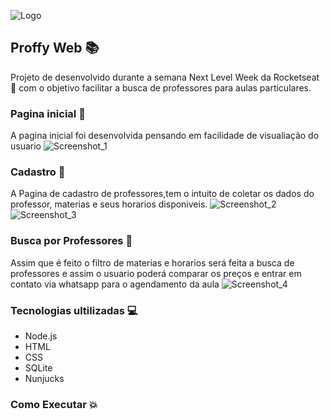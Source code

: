 ![Logo](https://user-images.githubusercontent.com/59872272/93835608-2a94c000-fc56-11ea-82b1-9f2cd9cc22b3.png)

## Proffy Web 📚

Projeto de desenvolvido durante a semana Next Level Week da Rocketseat 🚀 com o objetivo facilitar a busca de professores para aulas particulares. 

### Pagina inicial 🙋

A pagina inicial foi desenvolvida pensando em facilidade de visualiação do usuario
![Screenshot_1](https://user-images.githubusercontent.com/59872272/93835933-49478680-fc57-11ea-88ed-123d3d9fbe45.png)

### Cadastro 💾

A Pagina de cadastro de professores,tem o intuito de coletar os dados do professor, materias e seus horarios disponiveis. 
![Screenshot_2](https://user-images.githubusercontent.com/59872272/93836079-d4288100-fc57-11ea-9afb-630f88f43012.png)
![Screenshot_3](https://user-images.githubusercontent.com/59872272/93836088-d985cb80-fc57-11ea-972c-3c99b147f51a.png)

### Busca por Professores 🔎

Assim que é feito o filtro de materias e horarios será feita a busca de professores e assim o usuario poderá comparar os preços e entrar em contato via whatsapp para o agendamento da aula
![Screenshot_4](https://user-images.githubusercontent.com/59872272/93836201-4b5e1500-fc58-11ea-801b-54b7ed20367c.png)

### Tecnologias ultilizadas 💻

- Node.js
- HTML 
- CSS
- SQLite
- Nunjucks

### Como Executar 💥
